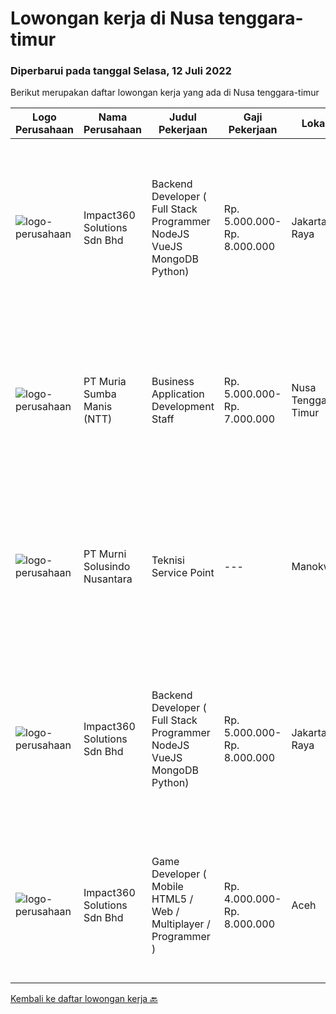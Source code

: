 
  # Lowongan kerja di Nusa tenggara-timur

  ### Diperbarui pada tanggal Selasa, 12 Juli 2022

  Berikut merupakan daftar lowongan kerja yang ada di Nusa tenggara-timur

  |Logo Perusahaan | Nama Perusahaan | Judul Pekerjaan | Gaji Pekerjaan | Lokasi | Deskripsi | Tanggal diunggah | Pranala |
  | -------------- | --------------- | --------------- | --------- | --------- | -------------- | ------- | ----------- |
  |![logo-perusahaan](https://image-service-cdn.seek.com.au/06b729438205195a03d4bcec08ce1ddd5d9c1576/ee4dce1061f3f616224767ad58cb2fc751b8d2dc)|Impact360 Solutions Sdn Bhd|Backend Developer ( Full Stack Programmer NodeJS VueJS MongoDB Python)|Rp. 5.000.000-Rp. 8.000.000|Jakarta Raya|Requirements: Has done a few projects around MongoDB + Express + VueJS + NodeJS (MEVN) Understands how to create NodeJS + MongoDB + JWT authentication...|Jumat, 08 Juli 2022|https://www.jobstreet.co.id/id/job/backend-developer-full-stack-programmer-nodejs-vuejs-mongodb-python-5011381/origin/my?token=0~53c22cd7-fd75-4cdc-aaba-b7415abac530&sectionRank=1&jobId=jobstreet-my-job-5011381|
|![logo-perusahaan](https://image-service-cdn.seek.com.au/816d2b7d3031cce73288eff221ccbe3dbefbd2f2/ee4dce1061f3f616224767ad58cb2fc751b8d2dc)|PT Muria Sumba Manis (NTT)|Business Application Development Staff|Rp. 5.000.000-Rp. 7.000.000|Nusa Tenggara Timur|Kualifikasi : Bersedia ditempatkan di Sumba Timur - Nusa Tenggara Timur Berpengalaman sebagai business application development minimal 2 tahun...|Jumat, 01 Juli 2022|https://www.jobstreet.co.id/id/job/business-application-development-staff-3922214?token=0~53c22cd7-fd75-4cdc-aaba-b7415abac530&sectionRank=2&jobId=jobstreet-id-job-3922214|
|![logo-perusahaan](https://image-service-cdn.seek.com.au/2d1ea8ff0455564725ee461e7649b26b6f031a13/ee4dce1061f3f616224767ad58cb2fc751b8d2dc)|PT Murni Solusindo Nusantara|Teknisi Service Point|---|Manokwari|DESKRIPSI PEKERJAAN: Melakukan PM (Preventive Maintenance) dan CM (Corrective Maintenance) ke customer sesuai dengan SLA yang sudah ditetapkan....|Rabu, 29 Juni 2022|https://www.jobstreet.co.id/id/job/teknisi-service-point-3937585?token=0~53c22cd7-fd75-4cdc-aaba-b7415abac530&sectionRank=3&jobId=jobstreet-id-job-3937585|
|![logo-perusahaan](https://image-service-cdn.seek.com.au/f3e505b4d9da682a6f4f311bd59ccfe97c6d80cd/ee4dce1061f3f616224767ad58cb2fc751b8d2dc)|Impact360 Solutions Sdn Bhd|Backend Developer ( Full Stack Programmer NodeJS VueJS MongoDB Python)|Rp. 5.000.000-Rp. 8.000.000|Jakarta Raya|Requirements: Has done a few projects around MongoDB + Express + VueJS + NodeJS (MEVN) Understands how to create NodeJS + MongoDB + JWT authentication...|Rabu, 29 Juni 2022|https://www.jobstreet.co.id/id/job/backend-developer-full-stack-programmer-nodejs-vuejs-mongodb-python-4988551/origin/my?token=0~53c22cd7-fd75-4cdc-aaba-b7415abac530&sectionRank=4&jobId=jobstreet-my-job-4988551|
|![logo-perusahaan](https://image-service-cdn.seek.com.au/06b729438205195a03d4bcec08ce1ddd5d9c1576/ee4dce1061f3f616224767ad58cb2fc751b8d2dc)|Impact360 Solutions Sdn Bhd|Game Developer ( Mobile HTML5 / Web / Multiplayer / Programmer )|Rp. 4.000.000-Rp. 8.000.000|Aceh|We are hiring remote HTML5 game developers from all parts of Indonesia. If you have real experience building HTML5 games or applications, you're...|Rabu, 22 Juni 2022|https://www.jobstreet.co.id/id/job/game-developer-mobile-html5-web-multiplayer-programmer-5000157/origin/my?token=0~53c22cd7-fd75-4cdc-aaba-b7415abac530&sectionRank=5&jobId=jobstreet-my-job-5000157|


  [Kembali ke daftar lowongan kerja 🔙](../README.md#daftar-lowongan-kerja)
  
